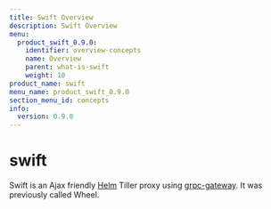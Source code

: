 ```yaml
---
title: Swift Overview
description: Swift Overview
menu:
  product_swift_0.9.0:
    identifier: overview-concepts
    name: Overview
    parent: what-is-swift
    weight: 10
product_name: swift
menu_name: product_swift_0.9.0
section_menu_id: concepts
info:
  version: 0.9.0
---
```


# swift
Swift is an Ajax friendly [Helm](https://github.com/kubernetes/helm) Tiller proxy using [grpc-gateway](https://github.com/grpc-ecosystem/grpc-gateway). It was previously called Wheel.